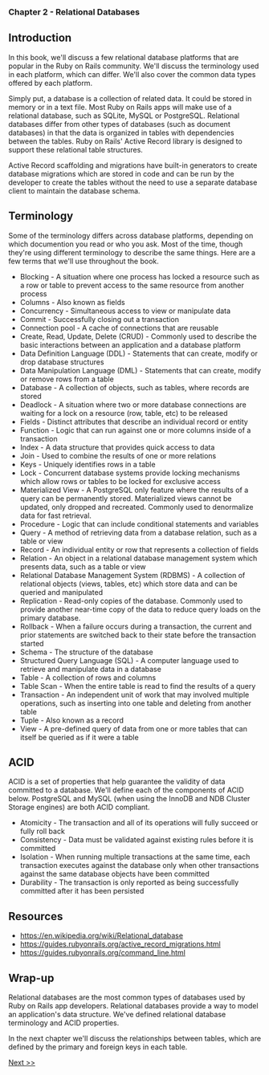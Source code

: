 ### Chapter 2 - Relational Databases

## Introduction

In this book, we'll discuss a few relational database platforms that are popular in the Ruby on Rails community. We'll discuss the terminology used in each platform, which can differ. We'll also cover the common data types offered by each platform.

Simply put, a database is a collection of related data. It could be stored in memory or in a text file. Most Ruby on Rails apps will make use of a relational database, such as SQLite, MySQL or PostgreSQL. Relational databases differ from other types of databases (such as document databases) in that the data is organized in tables with dependencies between the tables. Ruby on Rails' Active Record library is designed to support these relational table structures.

Active Record scaffolding and migrations have built-in generators to create database migrations which are stored in code and can be run by the developer to create the tables without the need to use a separate database client to maintain the database schema.

## Terminology

Some of the terminology differs across database platforms, depending on which documention you read or who you ask. Most of the time, though they're using different terminology to describe the same things. Here are a few terms that we'll use throughout the book.

* Blocking - A situation where one process has locked a resource such as a row or table to prevent access to the same resource from another process
* Columns - Also known as fields
* Concurrency - Simultaneous access to view or manipulate data
* Commit - Successfully closing out a transaction
* Connection pool - A cache of connections that are reusable
* Create, Read, Update, Delete (CRUD) - Commonly used to describe the basic interactions between an application and a database platform
* Data Definition Language (DDL) - Statements that can create, modify or drop database structures
* Data Manipulation Language (DML) - Statements that can create, modify or remove rows from a table
* Database - A collection of objects, such as tables, where records are stored
* Deadlock - A situation where two or more database connections are waiting for a lock on a resource (row, table, etc) to be released
* Fields - Distinct attributes that describe an individual record or entity
* Function - Logic that can run against one or more columns inside of a transaction
* Index - A data structure that provides quick access to data
* Join - Used to combine the results of one or more relations
* Keys - Uniquely identifies rows in a table
* Lock - Concurrent database systems provide locking mechanisms which allow rows or tables to be locked for exclusive access
* Materialized View - A PostgreSQL only feature where the results of a query can be permanently stored. Materialized views cannot be updated, only dropped and recreated. Commonly used to denormalize data for fast retrieval.
* Procedure - Logic that can include conditional statements and variables
* Query - A method of retrieving data from a database relation, such as a table or view
* Record - An individual entity or row that represents a collection of fields
* Relation - An object in a relational database management system which presents data, such as a table or view
* Relational Database Management System (RDBMS) - A collection of relational objects (views, tables, etc) which store data and can be queried and manipulated
* Replication - Read-only copies of the database. Commonly used to provide another near-time copy of the data to reduce query loads on the primary database.
* Rollback - When a failure occurs during a transaction, the current and prior statements are switched back to their state before the transaction started
* Schema - The structure of the database
* Structured Query Language (SQL) - A computer language used to retrieve and manipulate data in a database
* Table - A collection of rows and columns
* Table Scan - When the entire table is read to find the results of a query
* Transaction - An independent unit of work that may involved multiple operations, such as inserting into one table and deleting from another table
* Tuple - Also known as a record
* View - A pre-defined query of data from one or more tables that can itself be queried as if it were a table

## ACID

ACID is a set of properties that help guarantee the validity of data committed to a database. We'll define each of the components of ACID below. PostgreSQL and MySQL (when using the InnoDB and NDB Cluster Storage engines) are both ACID compliant.

* Atomicity - The transaction and all of its operations will fully succeed or fully roll back
* Consistency - Data must be validated against existing rules before it is committed
* Isolation - When running multiple transactions at the same time, each transaction executes against the database only when other transactions against the same database objects have been committed
* Durability - The transaction is only reported as being successfully committed after it has been persisted

## Resources

* https://en.wikipedia.org/wiki/Relational_database
* https://guides.rubyonrails.org/active_record_migrations.html
* https://guides.rubyonrails.org/command_line.html

## Wrap-up

Relational databases are the most common types of databases used by Ruby on Rails app developers. Relational databases provide a way to model an application's data structure. We've defined relational database terminology and ACID properties.

In the next chapter we'll discuss the relationships between tables, which are defined by the primary and foreign keys in each table.

[Next >>](040-chapter-03.md)
